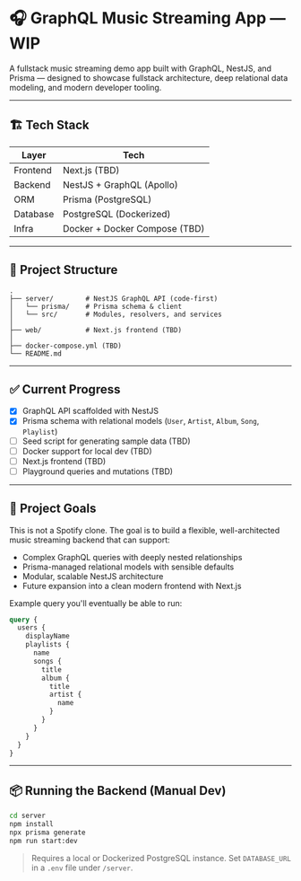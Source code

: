 # 🎧 GraphQL Music Streaming App — WIP

A fullstack music streaming demo app built with GraphQL, NestJS, and Prisma — designed to showcase fullstack architecture, deep relational data modeling, and modern developer tooling.

---

## 🏗️ Tech Stack

| Layer    | Tech                          |
| -------- | ----------------------------- |
| Frontend | Next.js (TBD)                 |
| Backend  | NestJS + GraphQL (Apollo)     |
| ORM      | Prisma (PostgreSQL)           |
| Database | PostgreSQL (Dockerized)       |
| Infra    | Docker + Docker Compose (TBD) |

---

## 📁 Project Structure

```
.
├── server/        # NestJS GraphQL API (code-first)
│   └── prisma/    # Prisma schema & client
│   └── src/       # Modules, resolvers, and services
│
├── web/           # Next.js frontend (TBD)
│
├── docker-compose.yml (TBD)
└── README.md
```

---

## ✅ Current Progress

- [x] GraphQL API scaffolded with NestJS
- [x] Prisma schema with relational models (`User`, `Artist`, `Album`, `Song`, `Playlist`)
- [ ] Seed script for generating sample data (TBD)
- [ ] Docker support for local dev (TBD)
- [ ] Next.js frontend (TBD)
- [ ] Playground queries and mutations (TBD)

---

## 🧠 Project Goals

This is not a Spotify clone. The goal is to build a flexible, well-architected music streaming backend that can support:

- Complex GraphQL queries with deeply nested relationships
- Prisma-managed relational models with sensible defaults
- Modular, scalable NestJS architecture
- Future expansion into a clean modern frontend with Next.js

Example query you'll eventually be able to run:

```graphql
query {
  users {
    displayName
    playlists {
      name
      songs {
        title
        album {
          title
          artist {
            name
          }
        }
      }
    }
  }
}
```

---

## 📦 Running the Backend (Manual Dev)

```bash
cd server
npm install
npx prisma generate
npm run start:dev
```

> Requires a local or Dockerized PostgreSQL instance.
> Set `DATABASE_URL` in a `.env` file under `/server`.
